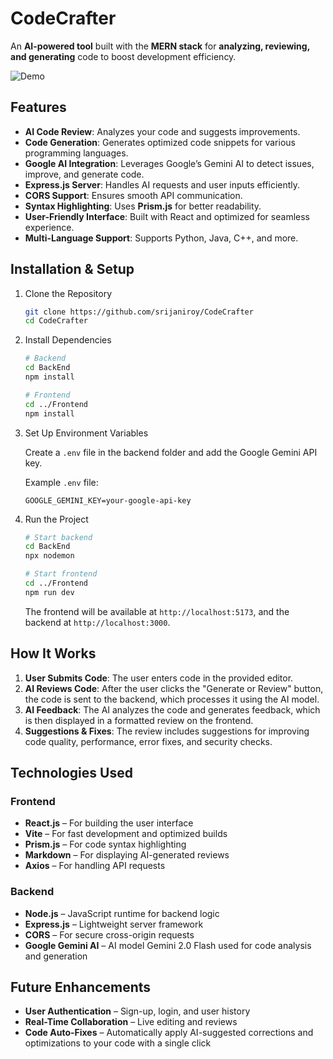 
# CodeCrafter  
An **AI-powered tool** built with the **MERN stack** for **analyzing, reviewing, and generating** code to boost development efficiency.

![Demo](./Demo%20Screenshots/Demo.png)


## Features  
- **AI Code Review**: Analyzes your code and suggests improvements.  
- **Code Generation**: Generates optimized code snippets for various programming languages.  
- **Google AI Integration**: Leverages Google’s Gemini AI to detect issues, improve, and generate code.  
- **Express.js Server**: Handles AI requests and user inputs efficiently.  
- **CORS Support**: Ensures smooth API communication.  
- **Syntax Highlighting**: Uses **Prism.js** for better readability.  
- **User-Friendly Interface**: Built with React and optimized for seamless experience.  
- **Multi-Language Support**: Supports Python, Java, C++, and more.  

## Installation & Setup  

1. Clone the Repository  
   ```sh
   git clone https://github.com/srijaniroy/CodeCrafter
   cd CodeCrafter
   ```

2. Install Dependencies  
   ```sh
   # Backend
   cd BackEnd
   npm install

   # Frontend
   cd ../Frontend
   npm install
   ```

3. Set Up Environment Variables  

   Create a `.env` file in the backend folder and add the Google Gemini API key.  

   Example `.env` file:  
   ```
   GOOGLE_GEMINI_KEY=your-google-api-key
   ```

4. Run the Project  
   ```sh
   # Start backend
   cd BackEnd
   npx nodemon

   # Start frontend
   cd ../Frontend
   npm run dev
   ```
   The frontend will be available at `http://localhost:5173`, and the backend at `http://localhost:3000`.  

## How It Works  

1. **User Submits Code**: The user enters code in the provided editor.  
2. **AI Reviews Code**: After the user clicks the "Generate or Review" button, the code is sent to the backend, which processes it using the AI model.  
3. **AI Feedback**: The AI analyzes the code and generates feedback, which is then displayed in a formatted review on the frontend.  
4. **Suggestions & Fixes**: The review includes suggestions for improving code quality, performance, error fixes, and security checks.  

## Technologies Used  

### Frontend  
- **React.js** – For building the user interface  
- **Vite** – For fast development and optimized builds  
- **Prism.js** – For code syntax highlighting  
- **Markdown** – For displaying AI-generated reviews  
- **Axios** – For handling API requests  

### Backend  
- **Node.js** – JavaScript runtime for backend logic  
- **Express.js** – Lightweight server framework  
- **CORS** – For secure cross-origin requests  
- **Google Gemini AI** – AI model Gemini 2.0 Flash used for code analysis and generation  

## Future Enhancements  
- **User Authentication** – Sign-up, login, and user history  
- **Real-Time Collaboration** – Live editing and reviews  
- **Code Auto-Fixes** – Automatically apply AI-suggested corrections and optimizations to your code with a single click  
